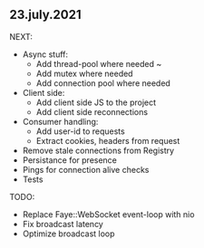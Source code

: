 
## 23.july.2021


NEXT:
- Async stuff:
  - Add thread-pool where needed      ~
  - Add mutex where needed
  - Add connection pool where needed
- Client side:
  - Add client side JS to the project
  - Add client side reconnections
- Consumer handling:
  - Add user-id to requests
  - Extract cookies, headers from request
- Remove stale connections from Registry
- Persistance for presence
- Pings for connection alive checks
- Tests

TODO:
- Replace Faye::WebSocket event-loop with nio
- Fix broadcast latency
- Optimize broadcast loop
